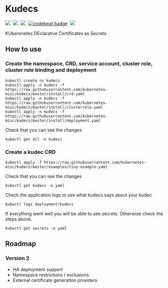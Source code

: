 # Kudecs
<a href="https://hub.docker.com/repository/docker/kubernetesmisc/kudecs"><img src="https://img.shields.io/badge/Docker-v1.0.0-366934"></a>&nbsp;
<img src="https://img.shields.io/badge/Version-v1.0.0-366934">&nbsp;
<a href="https://goreportcard.com/report/github.com/kubernetes-misc/kudecs"><img src="https://goreportcard.com/badge/github.com/kubernetes-misc/kudecs"></a>&nbsp;
<a href="https://codebeat.co/projects/github-com-kubernetes-misc-kudecs-master"><img alt="codebeat badge" src="https://codebeat.co/badges/482ac388-fd64-4e9a-9dcd-f4b280889ad4" /></a>&nbsp;
<a href="https://codeclimate.com/github/kubernetes-misc/kudecs/maintainability"><img src="https://api.codeclimate.com/v1/badges/5930e15ac6ea7c033eb6/maintainability" /></a>


KUberenetes DEclarative Certificates as Secrets<br />

## How to use

### Create the namespace, CRD, service account, cluster role, cluster role binding and deployment
```shell script
kubectl create ns kudecs
kubectl apply -n kudecs -f https://raw.githubusercontent.com/kubernetes-misc/kudecs/master/install/crd.yaml
kubectl apply -n kudecs -f https://raw.githubusercontent.com/kubernetes-misc/kudecs/master/install/clusterrole.yaml
kubectl apply -n kudecs -f https://raw.githubusercontent.com/kubernetes-misc/kudecs/master/install/deployment.yaml
```

Check that you can see the changes
```shell script
kubectl get all -n kudecs
```


### Create a kudec CRD
```shell script
kubectl apply -f https://raw.githubusercontent.com/kubernetes-misc/kudecs/master/examples/tiny-example.yaml
```

Check that you can see the changes
```shell script
kubectl get kudecs -o yaml
```

Check the application logs to see what kudecs says about your kudec
```shell script
kubectl logs deployment/kudecs
```

If everything went well you will be able to see secrets. Otherwise check the steps above.
```shell script
kubectl get secrets -o yaml
```


## Roadmap

### Version 2
- HA deployment support
- Namespace restrictions / exclusions
- External certificate generation providers




